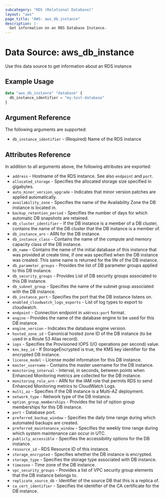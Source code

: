 ```yaml
---
subcategory: "RDS (Relational Database)"
layout: "aws"
page_title: "AWS: aws_db_instance"
description: |-
  Get information on an RDS Database Instance.
---
```


# Data Source: aws_db_instance

Use this data source to get information about an RDS instance

## Example Usage

```terraform
data "aws_db_instance" "database" {
  db_instance_identifier = "my-test-database"
}
```

## Argument Reference

The following arguments are supported:

* `db_instance_identifier` - (Required) Name of the RDS instance

## Attributes Reference

In addition to all arguments above, the following attributes are exported:

* `address` - Hostname of the RDS instance. See also `endpoint` and `port`.
* `allocated_storage` - Specifies the allocated storage size specified in gigabytes.
* `auto_minor_version_upgrade` - Indicates that minor version patches are applied automatically.
* `availability_zone` - Specifies the name of the Availability Zone the DB instance is located in.
* `backup_retention_period` - Specifies the number of days for which automatic DB snapshots are retained.
* `db_cluster_identifier` - If the DB instance is a member of a DB cluster, contains the name of the DB cluster that the DB instance is a member of.
* `db_instance_arn` - ARN for the DB instance.
* `db_instance_class` - Contains the name of the compute and memory capacity class of the DB instance.
* `db_name` - Contains the name of the initial database of this instance that was provided at create time, if one was specified when the DB instance was created. This same name is returned for the life of the DB instance.
* `db_parameter_groups` - Provides the list of DB parameter groups applied to this DB instance.
* `db_security_groups` - Provides List of DB security groups associated to this DB instance.
* `db_subnet_group` - Specifies the name of the subnet group associated with the DB instance.
* `db_instance_port` - Specifies the port that the DB instance listens on.
* `enabled_cloudwatch_logs_exports` - List of log types to export to cloudwatch.
* `endpoint` - Connection endpoint in `address:port` format.
* `engine` - Provides the name of the database engine to be used for this DB instance.
* `engine_version` - Indicates the database engine version.
* `hosted_zone_id` - Canonical hosted zone ID of the DB instance (to be used in a Route 53 Alias record).
* `iops` - Specifies the Provisioned IOPS (I/O operations per second) value.
* `kms_key_id` - If StorageEncrypted is true, the KMS key identifier for the encrypted DB instance.
* `license_model` - License model information for this DB instance.
* `master_username` - Contains the master username for the DB instance.
* `monitoring_interval` - Interval, in seconds, between points when Enhanced Monitoring metrics are collected for the DB instance.
* `monitoring_role_arn` - ARN for the IAM role that permits RDS to send Enhanced Monitoring metrics to CloudWatch Logs.
* `multi_az` - Specifies if the DB instance is a Multi-AZ deployment.
* `network_type` - Network type of the DB instance.
* `option_group_memberships` - Provides the list of option group memberships for this DB instance.
* `port` - Database port.
* `preferred_backup_window` - Specifies the daily time range during which automated backups are created.
* `preferred_maintenance_window` -  Specifies the weekly time range during which system maintenance can occur in UTC.
* `publicly_accessible` - Specifies the accessibility options for the DB instance.
* `resource_id` - RDS Resource ID of this instance.
* `storage_encrypted` - Specifies whether the DB instance is encrypted.
* `storage_type` - Specifies the storage type associated with DB instance.
* `timezone` - Time zone of the DB instance.
* `vpc_security_groups` - Provides a list of VPC security group elements that the DB instance belongs to.
* `replicate_source_db` - Identifier of the source DB that this is a replica of.
* `ca_cert_identifier` - Specifies the identifier of the CA certificate for the DB instance.
